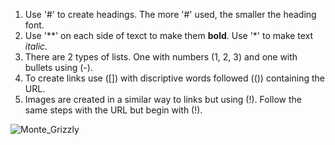 1. Use '#' to create headings. The more '#' used, the smaller the heading font.
2. Use '**' on each side of texct to make them **bold**. Use '*' to make text *italic*.
3. There are 2 types of lists. One with numbers (1, 2, 3) and one with bullets using (-).
4. To create links use ([]) with discriptive words followed (()) containing the URL.
5. Images are created in a similar way to links but using (!). Follow the same steps with the URL but begin with (!).

![Monte_Grizzly](https://github.com/georgiaboone/WebDesignHomework/assets/157556800/dc1f19b1-7750-49ec-949b-eb7bf27f2618)
